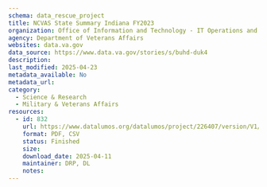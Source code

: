 ```yaml
---
schema: data_rescue_project 
title: NCVAS State Summary Indiana FY2023
organization: Office of Information and Technology - IT Operations and Services (ITOPS)
agency: Department of Veterans Affairs
websites: data.va.gov
data_source: https://www.data.va.gov/stories/s/buhd-duk4
description: 
last_modified: 2025-04-23
metadata_available: No
metadata_url: 
category:
  - Science & Research 
  - Military & Veterans Affairs 
resources:
  - id: 832
    url: https://www.datalumos.org/datalumos/project/226407/version/V1/view
    format: PDF, CSV
    status: Finished
    size: 
    download_date: 2025-04-11
    maintainer: DRP, DL
    notes: 
---
```

